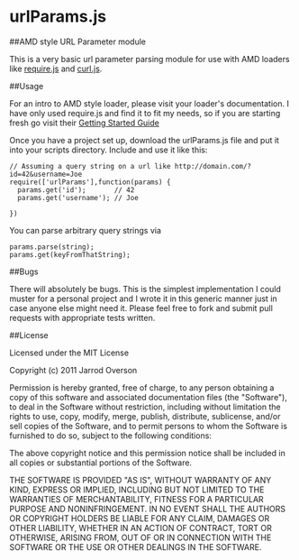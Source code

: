 # urlParams.js

##AMD style URL Parameter module

This is a very basic url parameter parsing module for use with AMD loaders like [require.js](http://requirejs.org/) and [curl.js](https://github.com/unscriptable/curl).

##Usage

For an intro to AMD style loader, please visit your loader's documentation. I have only used require.js and find it to fit
my needs, so if you are starting fresh go visit their [Getting Started Guide](http://requirejs.org/docs/start.html)

Once you have a project set up, download the urlParams.js file and put it into your scripts directory. Include and use it like this:

    // Assuming a query string on a url like http://domain.com/?id=42&username=Joe
    require(['urlParams'],function(params) {
      params.get('id');       // 42
      params.get('username'); // Joe

    })

You can parse arbitrary query strings via

    params.parse(string);
    params.get(keyFromThatString);

##Bugs

There will absolutely be bugs. This is the simplest implementation I could muster for a personal project and I wrote it
in this generic manner just in case anyone else might need it. Please feel free to fork and submit pull requests with
appropriate tests written.

##License

Licensed under the MIT License

Copyright (c) 2011 Jarrod Overson

Permission is hereby granted, free of charge, to any person obtaining a copy of 
this software and associated documentation files (the "Software"), to deal in 
the Software without restriction, including without limitation the rights to
use, copy, modify, merge, publish, distribute, sublicense, and/or sell copies
of the Software, and to permit persons to whom the Software is furnished to do
so, subject to the following conditions:

The above copyright notice and this permission notice shall be included in all 
copies or substantial portions of the Software.

THE SOFTWARE IS PROVIDED "AS IS", WITHOUT WARRANTY OF ANY KIND, EXPRESS OR 
IMPLIED, INCLUDING BUT NOT LIMITED TO THE WARRANTIES OF MERCHANTABILITY, 
FITNESS FOR A PARTICULAR PURPOSE AND NONINFRINGEMENT. IN NO EVENT SHALL THE 
AUTHORS OR COPYRIGHT HOLDERS BE LIABLE FOR ANY CLAIM, DAMAGES OR OTHER 
LIABILITY, WHETHER IN AN ACTION OF CONTRACT, TORT OR OTHERWISE, ARISING FROM, 
OUT OF OR IN CONNECTION WITH THE SOFTWARE OR THE USE OR OTHER DEALINGS IN THE 
SOFTWARE.
